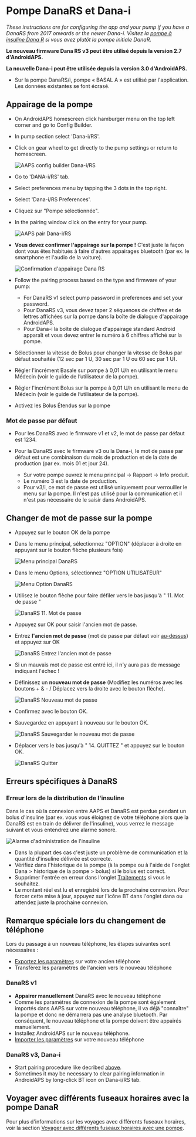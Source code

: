 # Pompe DanaRS et Dana-i

*These instructions are for configuring the app and your pump if you have a DanaRS from 2017 onwards or the newer Dana-i. Visitez la [pompe à insuline Dana R](./DanaR-Insulin-Pump) si vous avez plutôt la pompe initiale DanaR.*

**Le nouveau firmware Dana RS v3 peut être utilisé depuis la version 2.7 d'AndroidAPS.**

**La nouvelle Dana-i peut être utilisée depuis la version 3.0 d'AndroidAPS.**

* Sur la pompe DanaRS/i, pompe « BASAL A » est utilisé par l'application. Les données existantes se font écrasé.

## Appairage de la pompe

* On AndroidAPS homescreen click hamburger menu on the top left corner and go to Config Builder.
* In pump section select 'Dana-i/RS'.
* Click on gear wheel to get directly to the pump settings or return to homescreen.
    
    ![AAPS config builder Dana-i/RS](../images/DanaRS_i_ConfigB.png)

* Go to 'DANA-i/RS' tab.

* Select preferences menu by tapping the 3 dots in the top right. 
* Select 'Dana-i/RS Preferences'.
* Cliquez sur "Pompe sélectionnée".
* In the pairing window click on the entry for your pump.
    
    ![AAPS pair Dana-i/RS](../images/DanaRS_i_Pairing.png)

* **Vous devez confirmer l'appairage sur la pompe !** C'est juste la façon dont vous êtes habitués à faire d'autres appairages bluetooth (par ex. le smartphone et l'audio de la voiture).
    
    ![Confirmation d'appairage Dana RS](../images/DanaRS_Pairing.png)

* Follow the pairing process based on the type and firmware of your pump:
    
    * For DanaRS v1 select pump password in preferences and set your password.
    * Pour DanaRS v3, vous devez taper 2 séquences de chiffres et de lettres affichées sur la pompe dans la boîte de dialogue d'appairage AndroidAPS.
    * Pour Dana-i la boîte de dialogue d'appairage standard Android apparaît et vous devez entrer le numéro à 6 chiffres affiché sur la pompe.

* Sélectionner la vitesse de Bolus pour changer la vitesse de Bolus par défaut souhaitée (12 sec par 1 U, 30 sec par 1 U ou 60 sec par 1 U).

* Régler l'incrément Basale sur pompe à 0,01 U/h en utilisant le menu Médecin (voir le guide de l’utilisateur de la pompe).
* Régler l'incrément Bolus sur la pompe à 0,01 U/h en utilisant le menu de Médecin (voir le guide de l’utilisateur de la pompe).
* Activez les Bolus Étendus sur la pompe

### Mot de passe par défaut

* Pour les DanaRS avec le firmware v1 et v2, le mot de passe par défaut est 1234.
* Pour la DanaRS avec le firmware v3 ou la Dana-i, le mot de passe par défaut est une combinaison du mois de production et de la date de production (par ex. mois 01 et jour 24).
    
    * Sur votre pompe ouvrez le menu principal -> Rapport -> Info produit. 
    * Le numéro 3 est la date de production. 
    * Pour v3/i, ce mot de passe est utilisé uniquement pour verrouiller le menu sur la pompe. Il n'est pas utilisé pour la communication et il n'est pas nécessaire de le saisir dans AndroidAPS.

## Changer de mot de passe sur la pompe

* Appuyez sur le bouton OK de la pompe
* Dans le menu principal, sélectionnez "OPTION" (déplacer à droite en appuyant sur le bouton flèche plusieurs fois)
    
    ![Menu principal DanaRS](../images/DanaRSPW_01_MainMenu.png)

* Dans le menu Options, sélectionnez "OPTION UTILISATEUR"
    
    ![Menu Option DanaRS](../images/DanaRSPW_02_OptionMenu.png)

* Utilisez le bouton flèche pour faire défiler vers le bas jusqu'à " 11. Mot de passe "
    
    ![DanaRS 11. Mot de passe](../images/DanaRSPW_03_11PW.png)

* Appuyez sur OK pour saisir l'ancien mot de passe.

* Entrez **l'ancien mot de passe** (mot de passe par défaut voir [au-dessus](#mot-de-passe-par-defaut)) et appuyez sur OK
    
    ![DanaRS Entrez l'ancien mot de passe](../images/DanaRSPW_04_11PWenter.png)

* Si un mauvais mot de passe est entré ici, il n'y aura pas de message indiquant l'échec !

* Définissez un **nouveau mot de passe** (Modifiez les numéros avec les boutons + & - / Déplacez vers la droite avec le bouton flèche).
    
    ![DanaRS Nouveau mot de passe](../images/DanaRSPW_05_PWnew.png)

* Confirmez avec le bouton OK.

* Sauvegardez en appuyant à nouveau sur le bouton OK.
    
    ![DanaRS Sauvegarder le nouveau mot de passe](../images/DanaRSPW_06_PWnewSave.png)

* Déplacer vers le bas jusqu'à " 14. QUITTEZ " et appuyez sur le bouton OK.
    
    ![DanaRS Quitter](../images/DanaRSPW_07_Exit.png)

## Erreurs spécifiques à DanaRS

### Erreur lors de la distribution de l'insuline

Dans le cas où la connexion entre AAPS et DanaRS est perdue pendant un bolus d'insuline (par ex. vous vous éloignez de votre téléphone alors que la DanaRS est en train de délivrer de l'insuline), vous verrez le message suivant et vous entendrez une alarme sonore.

![Alarme d'administration de l'insuline](../images/DanaRS_Error_bolus.png)

* Dans la plupart des cas c'est juste un problème de communication et la quantité d'insuline délivrée est correcte.
* Vérifiez dans l'historique de la pompe (à la pompe ou à l'aide de l'onglet Dana > historique de la pompe > bolus) si le bolus est correct.
* Supprimer l'entrée en erreur dans l'onglet [Traitements](../Getting-Started/Screenshots#correction-de-glucides) si vous le souhaitez.
* Le montant réel est lu et enregistré lors de la prochaine connexion. Pour forcer cette mise à jour, appuyez sur l'icône BT dans l'onglet dana ou attendez juste la prochaine connexion.

## Remarque spéciale lors du changement de téléphone

Lors du passage à un nouveau téléphone, les étapes suivantes sont nécessaires :

* [Exportez les paramètres](../Usage/ExportImportSettings#export-settings) sur votre ancien téléphone
* Transférez les paramètres de l'ancien vers le nouveau téléphone

### DanaRS v1

* **Appairer manuellement** DanaRS avec le nouveau téléphone
* Comme les paramètres de connexion de la pompe sont également importés dans AAPS sur votre nouveau téléphone, il va déjà "connaître" la pompe et donc ne démarrera pas une analyse bluetooth. Par conséquent, le nouveau téléphone et la pompe doivent être appairés manuellement.
* Installez AndroidAPS sur le nouveau téléphone.
* [Importer les paramètres](../Usage/ExportImportSettings#importer-les-parametres) sur votre nouveau téléphone

### DanaRS v3, Dana-i

* Start pairing procedure like decribed [above](#pairing-pump).
* Sometimes it may be necessary to clear pairing information in AndroidAPS by long-click BT icon on Dana-i/RS tab.

## Voyager avec différents fuseaux horaires avec la pompe DanaR

Pour plus d'informations sur les voyages avec différents fuseaux horaires, voir la section [Voyager avec différents fuseaux horaires avec une pompe](../Usage/Timezone-traveling#danarv2-danars).